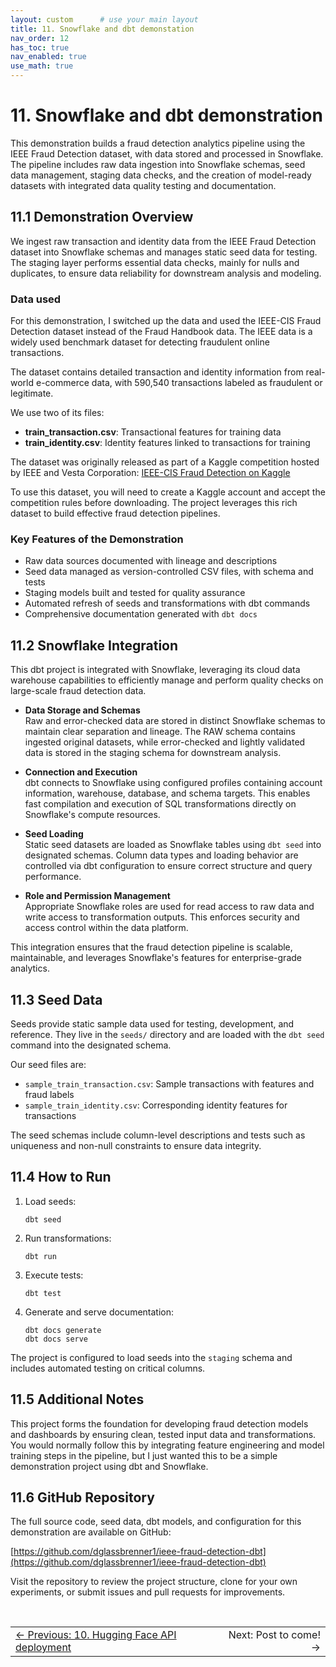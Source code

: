 ```yaml
---
layout: custom      # use your main layout
title: 11. Snowflake and dbt demonstation
nav_order: 12
has_toc: true
nav_enabled: true
use_math: true
---
```


# 11. Snowflake and dbt demonstration

This demonstration builds a fraud detection analytics pipeline using the IEEE Fraud Detection dataset, with data stored and processed in Snowflake. The pipeline includes raw data ingestion into Snowflake schemas, seed data management, staging data checks, and the creation of model-ready datasets with integrated data quality testing and documentation.

## 11.1 Demonstration Overview

We ingest raw transaction and identity data from the IEEE Fraud Detection dataset into Snowflake schemas and manages static seed data for testing. The staging layer performs essential data checks, mainly for nulls and duplicates, to ensure data reliability for downstream analysis and modeling.

### Data used

For this demonstration, I switched up the data and used the IEEE-CIS Fraud Detection dataset instead of the Fraud Handbook data.  The IEEE data is a widely used benchmark dataset for detecting fraudulent online transactions.

The dataset contains detailed transaction and identity information from real-world e-commerce data, with 590,540 transactions labeled as fraudulent or legitimate.

We use two of its files:
- **train_transaction.csv**: Transactional features for training data
- **train_identity.csv**: Identity features linked to transactions for training

The dataset was originally released as part of a Kaggle competition hosted by IEEE and Vesta Corporation:
[IEEE-CIS Fraud Detection on Kaggle](https://www.kaggle.com/competitions/ieee-fraud-detection/data)

To use this dataset, you will need to create a Kaggle account and accept the competition rules before downloading. The project leverages this rich dataset to build effective fraud detection pipelines.

### Key Features of the Demonstration

- Raw data sources documented with lineage and descriptions
- Seed data managed as version-controlled CSV files, with schema and tests
- Staging models built and tested for quality assurance
- Automated refresh of seeds and transformations with dbt commands
- Comprehensive documentation generated with `dbt docs`

## 11.2 Snowflake Integration

This dbt project is integrated with Snowflake, leveraging its cloud data warehouse capabilities to efficiently manage and perform quality checks on large-scale fraud detection data.

- **Data Storage and Schemas**  
  Raw and error-checked data are stored in distinct Snowflake schemas to maintain clear separation and lineage. The RAW schema contains ingested original datasets, while error-checked and lightly validated data is stored in the staging schema for downstream analysis.

- **Connection and Execution**  
  dbt connects to Snowflake using configured profiles containing account information, warehouse, database, and schema targets. This enables fast compilation and execution of SQL transformations directly on Snowflake's compute resources.

- **Seed Loading**  
  Static seed datasets are loaded as Snowflake tables using `dbt seed` into designated schemas. Column data types and loading behavior are controlled via dbt configuration to ensure correct structure and query performance.

- **Role and Permission Management**  
  Appropriate Snowflake roles are used for read access to raw data and write access to transformation outputs. This enforces security and access control within the data platform.

This integration ensures that the fraud detection pipeline is scalable, maintainable, and leverages Snowflake's features for enterprise-grade analytics.


## 11.3 Seed Data

Seeds provide static sample data used for testing, development, and reference. They live in the `seeds/` directory and are loaded with the `dbt seed` command into the designated schema.

Our seed files are:

- `sample_train_transaction.csv`: Sample transactions with features and fraud labels
- `sample_train_identity.csv`: Corresponding identity features for transactions

The seed schemas include column-level descriptions and tests such as uniqueness and non-null constraints to ensure data integrity.

## 11.4 How to Run

1. Load seeds:

    ```
    dbt seed
    ```

2. Run transformations:

    ```
    dbt run
    ```

3. Execute tests:

    ```
    dbt test
    ```

4. Generate and serve documentation:

    ```
    dbt docs generate
    dbt docs serve
    ```

The project is configured to load seeds into the `staging` schema and includes automated testing on critical columns.

## 11.5 Additional Notes

This project forms the foundation for developing fraud detection models and dashboards by ensuring clean, tested input data and transformations. You would normally follow this by integrating feature engineering and model training steps in the pipeline, but I just wanted this to be a simple demonstration project using dbt and Snowflake.

## 11.6 GitHub Repository

The full source code, seed data, dbt models, and configuration for this demonstration are available on GitHub:

[https://github.com/dglassbrenner1/ieee-fraud-detection-dbt](https://github.com/dglassbrenner1/ieee-fraud-detection-dbt)

Visit the repository to review the project structure, clone for your own experiments, or submit issues and pull requests for improvements.

<br>

<table width="100%">
  <tr>
    <td align="left">
      <a href="/10-Hugging-Face-API-deployment.html">← Previous: 10. Hugging Face API deployment</a>
    </td>
    <td align="right">
      Next: Post to come! →</a>
    </td>
  </tr>
</table>

